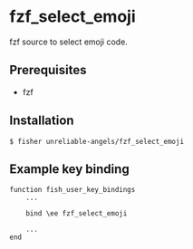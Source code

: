 # fzf_select_emoji

fzf source to select emoji code.

## Prerequisites

- fzf

## Installation

```
$ fisher unreliable-angels/fzf_select_emoji
```

## Example key binding

```
function fish_user_key_bindings
    ...

    bind \ee fzf_select_emoji

    ...
end
```
